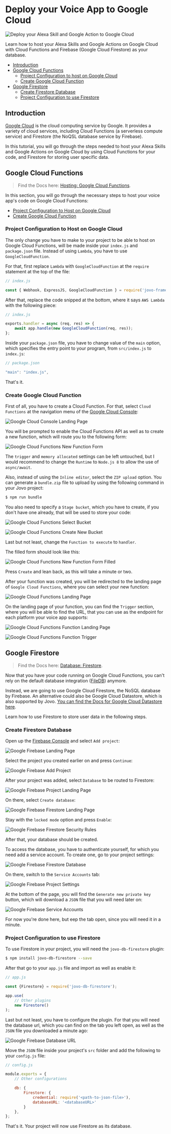 # Deploy your Voice App to Google Cloud

![Deploy your Alexa Skill and Google Action to Google Cloud](./img/deploy-to-google-cloud.jpg "Host your Voice Apps on Cloud Functions and Firestore")

Learn how to host your Alexa Skills and Google Actions on Google Cloud with Cloud Functions and Firebase (Google Cloud Firestore) as your database.

* [Introduction](#introduction)
* [Google Cloud Functions](#google-cloud-functions)
  * [Project Configuration to host on Google Cloud](#project-configuration-to-host-on-google-cloud)
  * [Create Google Cloud Function](#create-google-cloud-function)
* [Google Firestore](#google-firestore)
  * [Create Firestore Database](#create-firestore-database)
  * [Project Configuration to use Firestore](#project-configuration-to-use-firestore)

## Introduction

[Google Cloud](https://cloud.google.com/) is the cloud computing service by Google. It provides a variety of cloud services, including Cloud Functions (a serverless compute service) and Firestore (the NoQSL database service by Firebase). 

In this tutorial, you will go through the steps needed to host your Alexa Skills and Google Actions on Google Cloud by using Cloud Functions for your code, and Firestore for storing user specific data.

## Google Cloud Functions

> Find the Docs here: [Hosting: Google Cloud Functions](https://www.jovo.tech/docs/hosting/google-cloud-functions).

In this section, you will go through the necessary steps to host your voice app's code on Google Cloud Functions:

* [Project Configuration to Host on Google Cloud](#project-configuration-to-host-on-google-cloud)
* [Create Google Cloud Function](#create-google-cloud-function)

### Project Configuration to Host on Google Cloud

The only change you have to make to your project to be able to host on Google Cloud Functions, will be made inside your `index.js` and `package.json` file. Instead of using `Lambda`, you have to use `GoogleCloudFunction`.

For that, first replace `Lambda` with `GoogleCloudFunction` at the `require` statement at the top of the file:

```javascript
// index.js

const { Webhook, ExpressJS, GoogleCloudFunction } = require('jovo-framework');
```

After that, replace the code snipped at the bottom, where it says `AWS Lambda` with the following piece:

```javascript
// index.js

exports.handler = async (req, res) => {
    await app.handle(new GoogleCloudFunction(req, res));
};
```

Inside your `package.json` file, you have to change value of the `main` option, which specifies the entry point to your program, from `src/index.js` to `index.js`:

```javascript
// package.json

"main": "index.js",
```
That's it.

### Create Google Cloud Function

First of all, you have to create a Cloud Function. For that, select `Cloud Functions` at the navigation menu of the [Google Cloud Console](https://console.cloud.google.com/):

![Google Cloud Console Landing Page](img/google_cloud_console_landing_page.png)

You will be prompted to enable the Cloud Functions API as well as to create a new function, which will route you to the following form:

![Google Cloud Functions New Function Form](img/google_cloud_functions_new_function_form.png)

The `trigger` and `memory allocated` settings can be left untouched, but I would recommend to change the `Runtime` to `Node.js 8` to allow the use of `async/await`.

Also, instead of using the `Inline editor`, select the `ZIP upload` option. You can generate a `bundle.zip` file to upload by using the following command in your Jovo project:

```sh
$ npm run bundle
```

You also need to specify a `Stage bucket`, which you have to create, if you don't have one already, that will be used to store your code:

![Google Cloud Functions Select Bucket](img/google_cloud_functions_select_bucket.png)

![Google Cloud Functions Create New Bucket](img/google_cloud_functions_create_new_bucket.png)

Last but not least, change the `Function to execute` to `handler`.

The filled form should look like this:

![Google Cloud Functions New Function Form Filled](img/google_cloud_functions_new_function_form_filled.png)

Press `Create` and lean back, as this will take a minute or two.

After your function was created, you will be redirected to the landing page of `Google Cloud Functions`, where you can select your new function:

![Google Cloud Functions Landing Page](img/google_cloud_functions_landing_page.png)

On the landing page of your function, you can find the `Trigger` section, where you will be able to find the URL, that you can use as the endpoint for each platform your voice app supports:

![Google Cloud Functions Function Landing Page](img/google_cloud_functions_function_landing_page.png)

![Google Cloud Functions Function Trigger](img/google_cloud_functions_function_trigger.png)


## Google Firestore

> Find the Docs here: [Database: Firestore](https://www.jovo.tech/docs/databases/firestore).

Now that you have your code running on Google Cloud Functions, you can't rely on the default database integration ([FileDB](https://www.jovo.tech/docs/databases/file-db)) anymore.

Instead, we are going to use Google Cloud Firestore, the NoSQL database by Firebase. An alternative could also be Google Cloud Datastore, which is also supported by Jovo. [You can find the Docs for Google Cloud Datastore here](https://www.jovo.tech/docs/databases/google-datastore).

Learn how to use Firestore to store user data in the following steps. 

### Create Firestore Database

Open up the [Firebase Console](https://console.firebase.google.com/) and select `Add project`:

![Google Firebase Landing Page](img/google_firebase_landing_page.png)

Select the project you created earlier on and press `Continue`:

![Google Firebase Add Project](img/google_firebase_add_project.png)

After your project was added, select `Database` to be routed to Firestore:

![Google Firebase Project Landing Page](img/google_firebase_project_landing_page.png)

On there, select `Create database`:

![Google Firebase Firestore Landing Page](img/google_firebase_firestore_landing_page.png)

Stay with the `locked mode` option and press `Enable`:

![Google Firebase Firestore Security Rules](img/google_firebase_firestore_security_rules.png)

After that, your database should be created. 

To access the database, you have to authenticate yourself, for which you need add a service account. To create one, go to your project settings:

![Google Firebase Firestore Database](img/google_firebase_firestore_database.png)

On there, switch to the `Service Accounts` tab:

![Google Firebase Project Settings](img/google_firebase_project_settings.png)

At the bottom of the page, you will find the `Generate new private key` button, which will download a `JSON` file that you will need later on:

![Google Firebase Service Accounts](img/google_firebase_service_accounts.png)

For now you're done here, but eep the tab open, since you will need it in a minute.

### Project Configuration to use Firestore

To use Firestore in your project, you will need the `jovo-db-firestore` plugin:

```sh
$ npm install jovo-db-firestore --save
```

After that go to your `app.js` file and import as well as enable it:

```javascript
// app.js

const {Firestore} = require('jovo-db-firestore');

app.use(
    // Other plugins
    new Firestore()
);
```

Last but not least, you have to configure the plugin. For that you will need the database url, which you can find on the tab you left open, as well as the `JSON` file you downloaded a minute ago:

![Google Firebase Database URL](img/google_firebase_databaseUrl.png)

Move the `JSON` file inside your project's `src` folder and add the following to your `config.js` file:

```javascript
// config.js

module.exports = {
    // Other configurations

    db: {
        Firestore: {
            credential: require('<path-to-json-file>'),
            databaseURL: '<databaseURL>'
        }
    },
};
```

That's it. Your project will now use Firestore as its database.

<!--[metadata]: { "description": "Learn how to deploy your Alexa Skill and Google Action to Google Cloud with Cloud Functions and Firebase Firestore.", "author": "kaan-kilic", "tags": "Google Cloud, Deployment, Hosting", "og-image": "https://www.jovo.tech/img/tutorials/deploy-to-google-cloud/deploy-to-google-cloud.jpg" }-->
